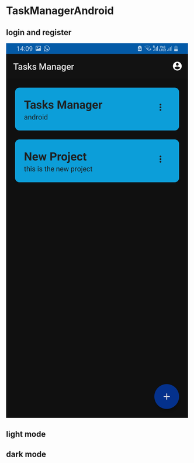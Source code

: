 # TaskManagerAndroid
## login and register
![title](/screenshots/dark_1.jpg?raw=true "title")
## light mode

## dark mode
